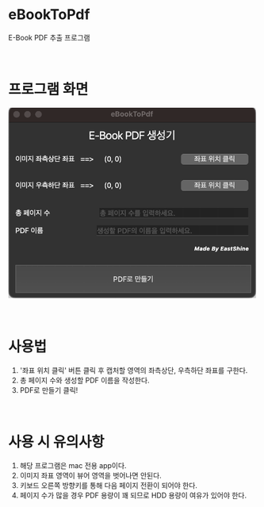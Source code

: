 # eBookToPdf
E-Book PDF 추출 프로그램
<br /><br /><br />


# 프로그램 화면
<img src="gui_image.png" width="500">
<br /><br /><br />

# 사용법
1. '좌표 위치 클릭' 버튼 클릭 후 캡처할 영역의 좌측상단, 우측하단 좌표를 구한다.
2. 총 페이지 수와 생성할 PDF 이름을 작성한다.
3. PDF로 만들기 클릭!
<br /><br /><br />

# 사용 시 유의사항
1. 해당 프로그램은 mac 전용 app이다.
2. 이미지 좌표 영역이 뷰어 영역을 벗어나면 안된다.
3. 키보드 오른쪽 방향키를 통해 다음 페이지 전환이 되어야 한다.
4. 페이지 수가 많을 경우 PDF 용량이 꽤 되므로 HDD 용량이 여유가 있어야 한다.
